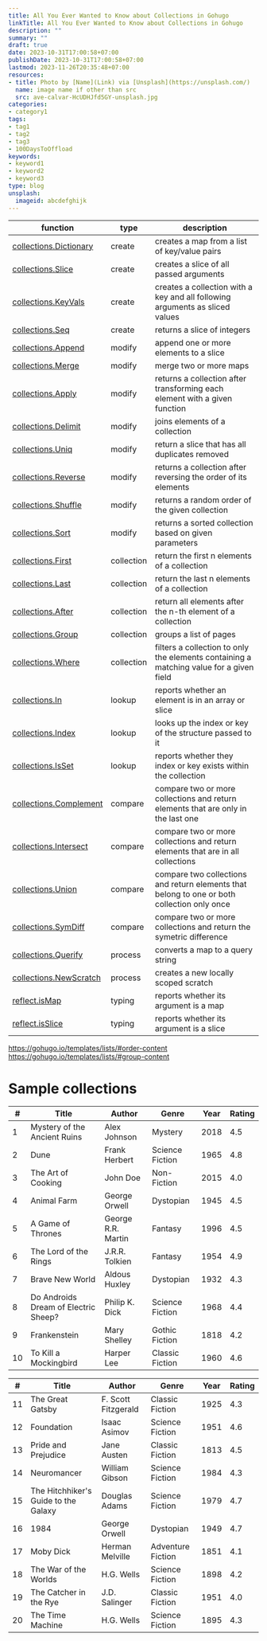 ```yaml
---
title: All You Ever Wanted to Know about Collections in Gohugo
linkTitle: All You Ever Wanted to Know about Collections in Gohugo
description: ""
summary: ""
draft: true
date: 2023-10-31T17:00:58+07:00
publishDate: 2023-10-31T17:00:58+07:00
lastmod: 2023-11-26T20:35:48+07:00
resources:
- title: Photo by [Name](Link) via [Unsplash](https://unsplash.com/)
  name: image name if other than src
  src: ave-calvar-HcUDHJfd5GY-unsplash.jpg
categories:
- category1
tags:
- tag1
- tag2
- tag3
- 100DaysToOffload
keywords:
- keyword1
- keyword2
- keyword3
type: blog
unsplash:
  imageid: abcdefghijk
---
```


| function | type | description |
| --- | --- | --- |
| [collections.Dictionary](https://gohugo.io/functions/collections/dictionary/) | create | creates a map from a list of key/value pairs |
| [collections.Slice](https://gohugo.io/functions/collections/slice/) | create | creates a slice of all passed arguments |
| [collections.KeyVals](https://gohugo.io/functions/collections/keyvals/) | create | creates a collection with a key and all following arguments as sliced values |
| [collections.Seq](https://gohugo.io/functions/collections/seq/) | create | returns a slice of integers |
| [collections.Append](https://gohugo.io/functions/collections/append/) | modify | append one or more elements to a slice |
| [collections.Merge](https://gohugo.io/functions/collections/merge/) | modify | merge two or more maps |
| [collections.Apply](https://gohugo.io/functions/collections/apply/) | modify | returns a collection after transforming each element with a given function |
| [collections.Delimit](https://gohugo.io/functions/collections/delimit/) | modify | joins elements of a collection |
| [collections.Uniq](https://gohugo.io/functions/collections/uniq/) | modify | return a slice that has all duplicates removed |
| [collections.Reverse](https://gohugo.io/functions/collections/reverse/) | modify | returns a collection after reversing the order of its elements |
| [collections.Shuffle](https://gohugo.io/functions/collections/shuffle/) | modify | returns a random order of the given collection |
| [collections.Sort](https://gohugo.io/functions/collections/sort/) | modify | returns a sorted collection based on given parameters |
| [collections.First](https://gohugo.io/functions/collections/first/) | collection | return the first n elements of a collection |
| [collections.Last](https://gohugo.io/functions/collections/last/) | collection | return the last n elements of a collection |
| [collections.After](https://gohugo.io/functions/collections/after/) | collection | return all elements after the n-th element of a collection |
| [collections.Group](https://gohugo.io/functions/collections/group/) | collection | groups a list of pages |
| [collections.Where](https://gohugo.io/functions/collections/where/) | collection | filters a collection to only the elements containing a matching value for a given field |
| [collections.In](https://gohugo.io/functions/collections/in/) | lookup | reports whether an element is in an array or slice |
| [collections.Index](https://gohugo.io/functions/collections/index/) | lookup | looks up the index or key of the structure passed to it |
| [collections.IsSet](https://gohugo.io/functions/collections/isset/) | lookup | reports whether they index or key exists within the collection |
| [collections.Complement](https://gohugo.io/functions/collections/complement/) | compare | compare two or more collections and return elements that are only in the last one |
| [collections.Intersect](https://gohugo.io/functions/collections/intersect/) | compare | compare two or more collections and return elements that are in all collections |
| [collections.Union](https://gohugo.io/functions/collections/union/) | compare | compare two collections and return elements that belong to one or both collection only once |
| [collections.SymDiff](https://gohugo.io/functions/collections/symdiff/) | compare | compare two or more collections and return the symetric difference |
| [collections.Querify](https://gohugo.io/functions/collections/querify/) | process | converts a map to a query string |
| [collections.NewScratch](https://gohugo.io/functions/collections/newscratch/) | process | creates a new locally scoped scratch |
| [reflect.isMap](https://gohugo.io/functions/reflect/ismap/) | typing | reports whether its argument is a map |
| [reflect.isSlice](https://gohugo.io/functions/reflect/isslice/) | typing | reports whether its argument is a slice |

<https://gohugo.io/templates/lists/#order-content>
<https://gohugo.io/templates/lists/#group-content>

# Sample collections

| # | Title                                 | Author            | Genre            | Year | Rating |
|---|---------------------------------------|-------------------|------------------|------|--------|
| 1 | Mystery of the Ancient Ruins          | Alex Johnson      | Mystery          | 2018 | 4.5    |
| 2 | Dune                                  | Frank Herbert     | Science Fiction  | 1965 | 4.8    |
| 3 | The Art of Cooking                    | John Doe          | Non-Fiction      | 2015 | 4.0    |
| 4 | Animal Farm                           | George Orwell     | Dystopian        | 1945 | 4.5    |
| 5 | A Game of Thrones                     | George R.R. Martin| Fantasy          | 1996 | 4.5    |
| 6 | The Lord of the Rings                 | J.R.R. Tolkien    | Fantasy          | 1954 | 4.9    |
| 7 | Brave New World                       | Aldous Huxley     | Dystopian        | 1932 | 4.3    |
| 8 | Do Androids Dream of Electric Sheep?  | Philip K. Dick    | Science Fiction  | 1968 | 4.4    |
| 9 | Frankenstein                          | Mary Shelley      | Gothic Fiction   | 1818 | 4.2    |
| 10| To Kill a Mockingbird                 | Harper Lee        | Classic Fiction  | 1960 | 4.6    |

| # | Title                                 | Author            | Genre            | Year | Rating |
|---|---------------------------------------|-------------------|------------------|------|--------|
| 11| The Great Gatsby                      | F. Scott Fitzgerald| Classic Fiction | 1925 | 4.3    |
| 12| Foundation                            | Isaac Asimov      | Science Fiction  | 1951 | 4.6    |
| 13| Pride and Prejudice                   | Jane Austen       | Classic Fiction  | 1813 | 4.5    |
| 14| Neuromancer                           | William Gibson    | Science Fiction  | 1984 | 4.3    |
| 15| The Hitchhiker's Guide to the Galaxy  | Douglas Adams     | Science Fiction  | 1979 | 4.7    |
| 16| 1984                                  | George Orwell     | Dystopian        | 1949 | 4.7    |
| 17| Moby Dick                             | Herman Melville   | Adventure Fiction| 1851 | 4.1    |
| 18| The War of the Worlds                 | H.G. Wells        | Science Fiction  | 1898 | 4.2    |
| 19| The Catcher in the Rye                | J.D. Salinger     | Classic Fiction  | 1951 | 4.0    |
| 20| The Time Machine                      | H.G. Wells        | Science Fiction  | 1895 | 4.3    |

